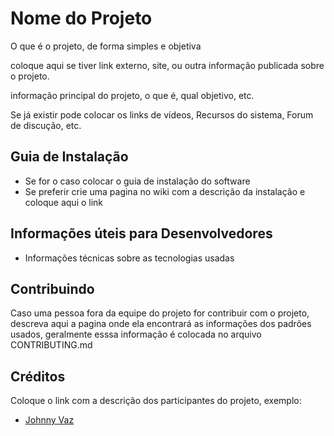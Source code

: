 # Nome do Projeto

O que é o projeto, de forma simples e objetiva

coloque aqui se tiver link externo, site, ou outra informação publicada sobre o projeto.

informação principal do projeto, o que é, qual objetivo, etc.

Se já existir pode colocar os links de vídeos, Recursos do sistema, Forum de discução, etc.

## Guia de Instalação

* Se for o caso colocar o guia de instalação do software
* Se preferir crie uma pagina no wiki com a descrição da instalação e coloque aqui o link

## Informações úteis para Desenvolvedores

* Informações técnicas sobre as tecnologias usadas

## Contribuindo
Caso uma pessoa fora da equipe do projeto for contribuir com o projeto, descreva aqui a pagina onde ela encontrará as informações dos padrões usados, geralmente esssa informação é colocada no arquivo CONTRIBUTING.md

## Créditos
Coloque o link com a descrição dos participantes do projeto, exemplo:

* [Johnny Vaz](https://github.com/johnnyvaz1/)
